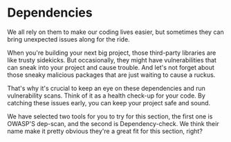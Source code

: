 # Dependencies

We all rely on them to make our coding lives easier, but sometimes they can bring unexpected issues along for the ride.

When you're building your next big project, those third-party libraries are like trusty sidekicks. But occasionally, they might have vulnerabilities that can sneak into your project and cause trouble. And let's not forget about those sneaky malicious packages that are just waiting to cause a ruckus.

That's why it's crucial to keep an eye on these dependencies and run vulnerability scans. Think of it as a health check-up for your code. By catching these issues early, you can keep your project safe and sound.

We have selected two tools for you to try for this section, the first one is OWASP'S dep-scan, and the second is Dependency-check. We think their name make it pretty obvious they're a great fit for this section, right?
